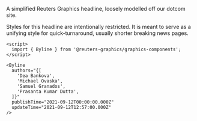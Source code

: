 A simplified Reuters Graphics headline, loosely modelled off our dotcom site.

Styles for this headline are intentionally restricted. It is meant to serve as a unifying style for quick-turnaround, usually shorter breaking news pages.

```svelte
<script>
  import { Byline } from '@reuters-graphics/graphics-components';
</script>

<Byline
  authors="{[
    'Dea Bankova',
    'Michael Ovaska',
    'Samuel Granados',
    'Prasanta Kumar Dutta',
  ]}"
  publishTime="2021-09-12T00:00:00.000Z"
  updateTime="2021-09-12T12:57:00.000Z"
/>
```
